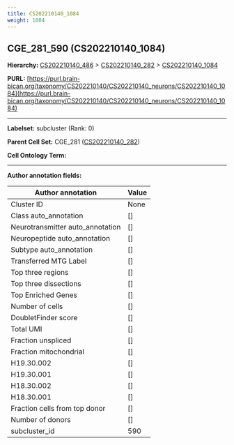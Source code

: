 ```yaml
---
title: CS202210140_1084
weight: 1084
---
```

## CGE_281_590 (CS202210140_1084)
<b>Hierarchy: </b>
[CS202210140_486](../CS202210140_486) >
[CS202210140_282](../CS202210140_282) >
[CS202210140_1084](../CS202210140_1084)

**PURL:** [https://purl.brain-bican.org/taxonomy/CS202210140/CS202210140_neurons/CS202210140_1084](https://purl.brain-bican.org/taxonomy/CS202210140/CS202210140_neurons/CS202210140_1084)

---


**Labelset:** subcluster (Rank: 0)

**Parent Cell Set:** CGE_281 ([CS202210140_282](../CS202210140_282))



**Cell Ontology Term:** 

[MARKER GENES.]: #


---

[TRANSFERRED ANNOTATIONS.]: #


[AUTHOR ANNOTATION FIELDS.]: #


**Author annotation fields:**

| Author annotation | Value |
|-------------------|-------|
|Cluster ID|None|
|Class auto_annotation|[]|
|Neurotransmitter auto_annotation|[]|
|Neuropeptide auto_annotation|[]|
|Subtype auto_annotation|[]|
|Transferred MTG Label|[]|
|Top three regions|[]|
|Top three dissections|[]|
|Top Enriched Genes|[]|
|Number of cells|[]|
|DoubletFinder score|[]|
|Total UMI|[]|
|Fraction unspliced|[]|
|Fraction mitochondrial|[]|
|H19.30.002|[]|
|H19.30.001|[]|
|H18.30.002|[]|
|H18.30.001|[]|
|Fraction cells from top donor|[]|
|Number of donors|[]|
|subcluster_id|590|
